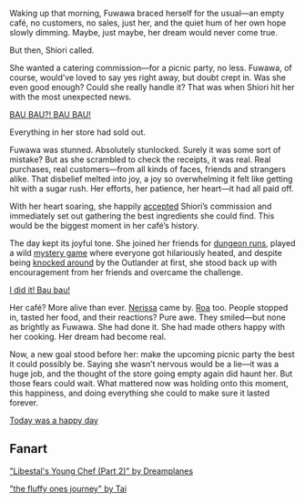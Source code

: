 <!-- title: Fuwawa Abyssguard -->
<!-- status: Alive -->

Waking up that morning, Fuwawa braced herself for the usual—an empty café, no customers, no sales, just her, and the quiet hum of her own hope slowly dimming. Maybe, just maybe, her dream would never come true.

But then, Shiori called.

She wanted a catering commission—for a picnic party, no less. Fuwawa, of course, would’ve loved to say yes right away, but doubt crept in. Was she even good enough? Could she really handle it? That was when Shiori hit her with the most unexpected news.

[BAU BAU?! BAU BAU!](#embed:https://www.youtube.com/live/Yv3kKfGJUfI?si=0iZ1c9GCaj656Svv&t=546)

Everything in her store had sold out.

Fuwawa was stunned. Absolutely stunlocked. Surely it was some sort of mistake? But as she scrambled to check the receipts, it was real. Real purchases, real customers—from all kinds of faces, friends and strangers alike. That disbelief melted into joy, a joy so overwhelming it felt like getting hit with a sugar rush. Her efforts, her patience, her heart—it had all paid off.

With her heart soaring, she happily [accepted](https://www.youtube.com/live/Yv3kKfGJUfI?si=vtoeq8O8RAHIIn9a&t=887) Shiori’s commission and immediately set out gathering the best ingredients she could find. This would be the biggest moment in her café’s history.

The day kept its joyful tone. She joined her friends for [dungeon runs](https://www.youtube.com/live/Yv3kKfGJUfI?si=6WRoJPkQV_34PHWe&t=3259), played a wild [mystery game](https://www.youtube.com/live/Yv3kKfGJUfI?si=yz34Cw6rxpyzXVRi&t=6291) where everyone got hilariously heated, and despite being [knocked around](https://www.youtube.com/live/Yv3kKfGJUfI?si=lhXHVG9PyhL9_hd_&t=5287) by the Outlander at first, she stood back up with encouragement from her friends and overcame the challenge.

[I did it! Bau bau!](#embed:https://www.youtube.com/live/Yv3kKfGJUfI?si=J7AgJaCwtGngdO_V&t=8749)

Her café? More alive than ever. [Nerissa](https://www.youtube.com/live/Yv3kKfGJUfI?si=2g7ner4_pbuOL_J3&t=1272) came by. [Roa](https://www.youtube.com/live/Yv3kKfGJUfI?si=NIle8EZXYAiU15j8&t=9888) too. People stopped in, tasted her food, and their reactions? Pure awe. They smiled—but none as brightly as Fuwawa. She had done it. She had made others happy with her cooking. Her dream had become real.

Now, a new goal stood before her: make the upcoming picnic party the best it could possibly be. Saying she wasn’t nervous would be a lie—it was a huge job, and the thought of the store going empty again did haunt her. But those fears could wait. What mattered now was holding onto this moment, this happiness, and doing everything she could to make sure it lasted forever.

[Today was a happy day](#embed:https://www.youtube.com/live/Yv3kKfGJUfI?si=38SXUkohf-G30Q0v&t=12153)

## Fanart

["Libestal's Young Chef (Part 2)" by Dreamplanes](https://x.com/Dreamplanes256/status/1922931113174917132)

<!-- shiori -->

["the fluffy ones journey" by Tai](https://x.com/tchailune/status/1921440727466217479)
